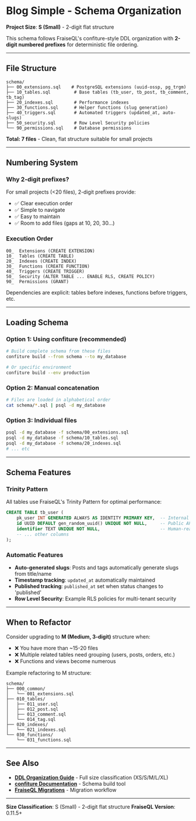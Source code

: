 # Blog Simple - Schema Organization

**Project Size**: **S (Small)** - 2-digit flat structure

This schema follows FraiseQL's confiture-style DDL organization with **2-digit numbered prefixes** for deterministic file ordering.

---

## File Structure

```
schema/
├── 00_extensions.sql    # PostgreSQL extensions (uuid-ossp, pg_trgm)
├── 10_tables.sql         # Base tables (tb_user, tb_post, tb_comment, tb_tag)
├── 20_indexes.sql        # Performance indexes
├── 30_functions.sql      # Helper functions (slug generation)
├── 40_triggers.sql       # Automated triggers (updated_at, auto-slugs)
├── 50_security.sql       # Row Level Security policies
└── 90_permissions.sql    # Database permissions
```

**Total: 7 files** - Clean, flat structure suitable for small projects

---

## Numbering System

### Why 2-digit prefixes?

For small projects (<20 files), 2-digit prefixes provide:
- ✅ Clear execution order
- ✅ Simple to navigate
- ✅ Easy to maintain
- ✅ Room to add files (gaps at 10, 20, 30...)

### Execution Order

```
00_  Extensions (CREATE EXTENSION)
10_  Tables (CREATE TABLE)
20_  Indexes (CREATE INDEX)
30_  Functions (CREATE FUNCTION)
40_  Triggers (CREATE TRIGGER)
50_  Security (ALTER TABLE ... ENABLE RLS, CREATE POLICY)
90_  Permissions (GRANT)
```

Dependencies are explicit: tables before indexes, functions before triggers, etc.

---

## Loading Schema

### Option 1: Using confiture (recommended)

```bash
# Build complete schema from these files
confiture build --from schema --to my_database

# Or specific environment
confiture build --env production
```

### Option 2: Manual concatenation

```bash
# Files are loaded in alphabetical order
cat schema/*.sql | psql -d my_database
```

### Option 3: Individual files

```bash
psql -d my_database -f schema/00_extensions.sql
psql -d my_database -f schema/10_tables.sql
psql -d my_database -f schema/20_indexes.sql
# ... etc
```

---

## Schema Features

### Trinity Pattern

All tables use FraiseQL's Trinity Pattern for optimal performance:

```sql
CREATE TABLE tb_user (
    pk_user INT GENERATED ALWAYS AS IDENTITY PRIMARY KEY,  -- Internal (fast INT joins)
    id UUID DEFAULT gen_random_uuid() UNIQUE NOT NULL,     -- Public API (secure UUID)
    identifier TEXT UNIQUE NOT NULL,                       -- Human-readable (username)
    -- ... other columns
);
```

### Automatic Features

- **Auto-generated slugs**: Posts and tags automatically generate slugs from title/name
- **Timestamp tracking**: `updated_at` automatically maintained
- **Published tracking**: `published_at` set when status changes to 'published'
- **Row Level Security**: Example RLS policies for multi-tenant security

---

## When to Refactor

Consider upgrading to **M (Medium, 3-digit)** structure when:
- ❌ You have more than ~15-20 files
- ❌ Multiple related tables need grouping (users, posts, orders, etc.)
- ❌ Functions and views become numerous

Example refactoring to M structure:
```
schema/
├── 000_common/
│   └── 001_extensions.sql
├── 010_tables/
│   ├── 011_user.sql
│   ├── 012_post.sql
│   ├── 013_comment.sql
│   └── 014_tag.sql
├── 020_indexes/
│   └── 021_indexes.sql
└── 030_functions/
    └── 031_functions.sql
```

---

## See Also

- **[DDL Organization Guide](../../../../docs/core/ddl-organization.md)** - Full size classification (XS/S/M/L/XL)
- **[confiture Documentation](https://github.com/fraiseql/confiture)** - Schema build tool
- **[FraiseQL Migrations](../../../../docs/core/migrations.md)** - Migration workflow

---

**Size Classification**: S (Small) - 2-digit flat structure
**FraiseQL Version**: 0.11.5+
